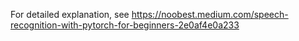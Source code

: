 For detailed explanation, see https://noobest.medium.com/speech-recognition-with-pytorch-for-beginners-2e0af4e0a233
